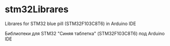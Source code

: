 # stm32Librares
Librares for STM32 blue pill (STM32F103C8T6) in Arduino IDE

Библиотеки для STM32 "Синяя таблетка" (STM32F103C8T6) под Arduino IDE